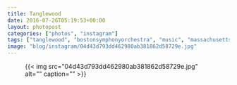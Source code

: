 ```yaml
---
title: Tanglewood
date: 2016-07-26T05:19:53+00:00
layout: photopost
categories: ["photos", "instagram"]
tags: ["tanglewood", "bostonsymphonyorchestra", "music", "massachusetts", "lenox", "orchestra", "roadtrip", "berkshires"]
image: "blog/instagram/04d43d793dd462980ab381862d58729e.jpg"
---
```


<figure class="photo photo--square">
  {{< img src="04d43d793dd462980ab381862d58729e.jpg" alt="" caption="" >}}

</figure>


